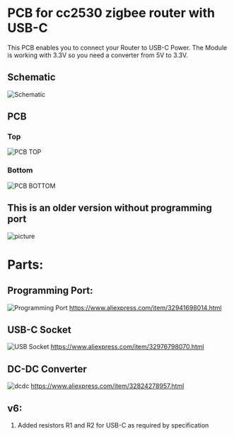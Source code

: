 # PCB for cc2530 zigbee router with USB-C

This PCB enables you to connect your Router to USB-C Power.
The Module is working with 3.3V so you need a converter from 5V to 3.3V.

## Schematic
![Schematic](https://github.com/alwashe/PCB-for-cc2530-zigbee-router-with-USB-C/blob/master/schematic.PNG)

## PCB
### Top
![PCB TOP](https://github.com/alwashe/PCB-for-cc2530-zigbee-router-with-USB-C/blob/master/top_photo.PNG)

### Bottom
![PCB BOTTOM](https://github.com/alwashe/PCB-for-cc2530-zigbee-router-with-USB-C/blob/master/bottom_photo.PNG)

## This is an older version without programming port
![picture](https://github.com/alwashe/PCB-for-cc2530-zigbee-router-with-USB-C/blob/master/picture.JPG)


# Parts:
## Programming Port:
![Programming Port](https://github.com/alwashe/PCB-for-cc2530-zigbee-router-with-USB-C/blob/master/progrport.PNG)
https://www.aliexpress.com/item/32941698014.html

## USB-C Socket
![USB Socket](https://github.com/alwashe/PCB-for-cc2530-zigbee-router-with-USB-C/blob/master/usb.PNG)
https://www.aliexpress.com/item/32976798070.html

## DC-DC Converter
![dcdc](https://github.com/alwashe/PCB-for-cc2530-zigbee-router-with-USB-C/blob/master/dcdc.PNG)
https://www.aliexpress.com/item/32824278957.html

## v6:
1. Added resistors R1 and R2 for USB-C as required by specification 

